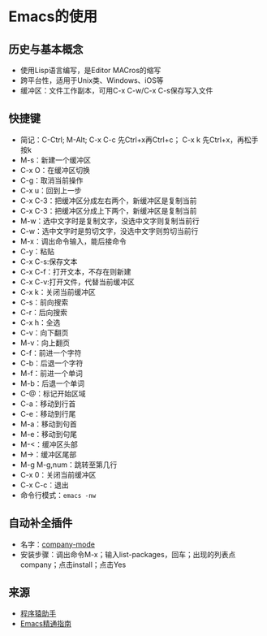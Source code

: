 # Emacs的使用
## 历史与基本概念
* 使用Lisp语言编写，是Editor MACros的缩写
* 跨平台性，适用于Unix类、Windows、iOS等
* 缓冲区：文件工作副本，可用C-x C-w/C-x C-s保存写入文件
## 快捷键
* 简记：C-Ctrl; M-Alt; C-x C-c 先Ctrl+x再Ctrl+c； C-x k 先Ctrl+x，再松手按k
* M-s：新建一个缓冲区
* C-x O：在缓冲区切换
* C-g：取消当前操作
* C-x u：回到上一步
* C-x C-3：把缓冲区分成左右两个，新缓冲区是复制当前
* C-x C-3：把缓冲区分成上下两个，新缓冲区是复制当前
* M-w：选中文字时是复制文字，没选中文字则复制当前行
* C-w：选中文字时是剪切文字，没选中文字则剪切当前行
* M-x：调出命令输入，能后接命令
* C-y：粘贴
* C-x C-s:保存文本
* C-x C-f：打开文本，不存在则新建
* C-x C-v:打开文件，代替当前缓冲区
* C-x k：关闭当前缓冲区
* C-s：前向搜索
* C-r：后向搜索
* C-x h：全选
* C-v：向下翻页
* M-v：向上翻页
* C-f：前进一个字符
* C-b：后退一个字符
* M-f：前进一个单词
* M-b：后退一个单词
* C-@：标记开始区域
* C-a：移动到行首
* C-e：移动到行尾
* M-a：移动到句首
* M-e：移动到句尾
* M-<：缓冲区头部
* M->：缓冲区尾部
* M-g M-g,num：跳转至第几行
* C-x 0：关闭当前缓冲区
* C-x C-c：退出
* 命令行模式：`emacs -nw`
## 自动补全插件
* 名字：[company-mode](http://company-mode.github.io/)
* 安装步骤：调出命令M-x；输入list-packages，回车；出现的列表点company；点击install；点击Yes



## 来源
* [程序猿助手](https://www.cnblogs.com/blfshiye/p/4566900.html)
* [Emacs精通指南](https://github.com/redguardtoo/mastering-emacs-in-one-year-guide/blob/master/guide-zh.org)
